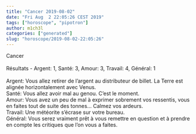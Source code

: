 ```yaml
---
title: "Cancer 2019-08-02"
date: "Fri Aug  2 22:05:26 CEST 2019"
tags: ["horoscope", "pipotron"]
author: m1ch3l
categories: ["generated"]
slug: "horoscope/2019-08-02-22:05:26"
---
```


Cancer<br>
<br>
Résultats - Argent: 1, Santé: 3, Amour: 3, Travail: 4, Général: 1<br>
<br>
Argent:  Vous allez retirer de l’argent au distributeur de billet. La Terre est alignée horizontalement avec Venus.<br>
Santé:   Vous allez avoir mal au genou. C’est le moment.<br>
Amour:   Vous avez un peu de mal à exprimer sobrement vos ressentis, vous en faites tout de suite des tonnes... Calmez vos ardeurs.<br>
Travail: Une météorite s’écrase sur votre bureau. <br>
Général: Vous serez vraiment prêt à vous remettre en question et à prendre en compte les critiques que l’on vous a faites.<br>
